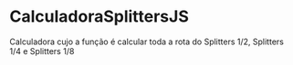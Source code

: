 # CalculadoraSplittersJS
Calculadora cujo a função é calcular toda a rota do Splitters 1/2, Splitters 1/4 e Splitters 1/8
